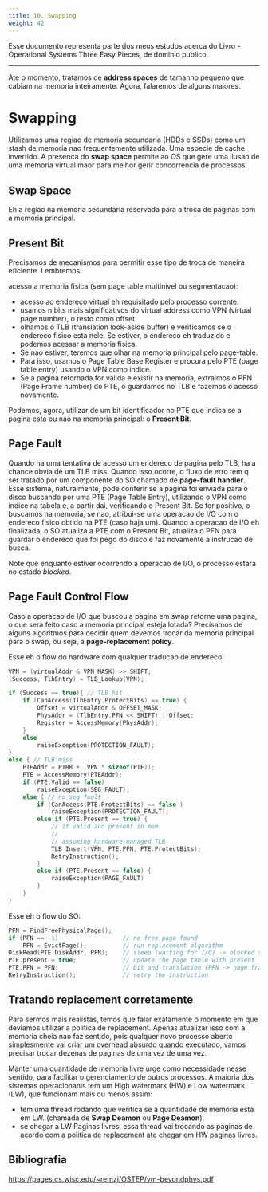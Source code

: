 ```yaml
---
title: 10. Swapping
weight: 42
---
```

Esse documento representa parte dos meus estudos acerca do Livro - Operational Systems  Three Easy Pieces, de dominio publico.

---

Ate o momento, tratamos de __address spaces__ de tamanho pequeno que cabiam na memoria inteiramente. Agora, falaremos de alguns maiores.

# Swapping

Utilizamos uma regiao de memoria secundaria (HDDs e SSDs) como um stash de memoria nao frequentemente utilizada. Uma especie de cache invertido. A presenca do __swap space__ permite ao OS que gere uma ilusao de uma memoria virtual maor para melhor gerir concorrencia de processos.

## Swap Space

Eh a regiao na memoria secundaria reservada para a troca de paginas com a memoria principal.

## Present Bit

Precisamos de mecanismos para permitir esse tipo de troca de maneira eficiente. Lembremos:

acesso a memoria fisica (sem page table multinivel ou segmentacao):
- acesso ao endereco virtual eh requisitado pelo processo corrente.
- usamos n bits mais significativos do virtual address como VPN (virtual page number), o resto como offset
- olhamos o TLB (translation look-aside buffer) e verificamos se o endereco fisico esta nele. Se estiver, o endereco eh traduzido e podemos acessar a memoria fisica.
- Se nao estiver, teremos que olhar na memoria principal pelo page-table.
- Para isso, usamos o Page Table Base Register e procura pelo PTE (page table entry) usando o VPN como indice.
- Se a pagina retornada for valida e existir na memoria, extraimos o PFN (Page Frame number) do PTE, o guardamos no TLB e fazemos o acesso novamente.

Podemos, agora, utilizar de um bit identificador no PTE que indica se a pagina esta ou nao na memoria principal: o __Present Bit__.

## Page Fault

Quando ha uma tentativa de acesso um endereco de pagina pelo TLB, ha a chance obvia de um TLB miss. Quando isso ocorre, o fluxo de erro tem q ser tratado por um componente do SO chamado de __page-fault handler__. Esse sistema, naturalmente, pode conferir se a pagina foi enviada para o disco buscando por uma PTE (Page Table Entry), utilizando o VPN como indice na tabela e, a partir dai, verificando o Present Bit. Se for positivo, o buscamos na memoria, se nao, atribui-se uma operacao de I/O com o endereco fisico obtido na PTE (caso haja um). Quando a operacao de I/O eh finalizada, o SO atualiza a PTE com o Present Bit, atualiza o PFN para guardar o endereco que foi pego do disco e faz novamente a instrucao de busca.

Note que enquanto estiver ocorrendo a operacao de I/O, o processo estara no estado _blocked_.

## Page Fault Control Flow

Caso a operacao de I/O que buscou a pagina em swap retorne uma pagina, o que sera feito caso a memoria principal esteja lotada? Precisamos de alguns algoritmos para decidir quem devemos trocar da memoria principal para o swap, ou seja, a __page-replacement policy__.

Esse eh o flow do hardware com qualquer traducao de endereco:

```c
VPN = (virtualAddr & VPN_MASK) >> SHIFT;
(Success, TlbEntry) = TLB_Lookup(VPN);

if (Success == true){ // TLB hit
    if (CanAccess(TlbEntry.ProtectBits) == true) {
        Offset = virtualAddr & OFFSET_MASK;
        PhysAddr = (TlbEntry.PFN << SHIFT) | Offset;
        Register = AccessMemory(PhysAddr);
    }
    else 
        raiseException(PROTECTION_FAULT);
}
else { // TLB miss
    PTEAddr = PTBR + (VPN * sizeof(PTE));
    PTE = AccessMemory(PTEAddr);
    if (PTE.Valid == false) 
        raiseException(SEG_FAULT);
    else { // no seg fault
        if (CanAccess(PTE.ProtectBits) == false )
            raiseException(PROTECTION_FAULT);
        else if (PTE.Present == true) { 
            // if valid and present in mem
            //
            // assuming hardware-managed TLB
            TLB_Insert(VPN, PTE.PFN, PTE.ProtectBits);
            RetryInstruction();
        }
        else if (PTE.Present == false) {
            raiseException(PAGE_FAULT)
        }
    }
}

```

Esse eh o flow do SO:

```c 
PFN = FindFreePhysicalPage();
if (PFN == -1)                  // no free page found
    PFN = EvictPage();          // run replacement algorithm
DiskRead(PTE.DiskAddr, PFN);    // sleep (waiting for I/O) -> blocked state
PTE.present = true;             // update the page table with present 
PTE.PFN = PFN;                  // bit and translation (PFN -> page frame number)
RetryInstruction();             // retry the instruction
```

## Tratando replacement corretamente

Para sermos mais realistas, temos que falar exatamente o momento em que deviamos utilizar a politica de replacement. Apenas atualizar isso com a memoria cheia nao faz sentido, pois qualquer novo processo aberto simplesmente vai criar um overhead absurdo quando executado, vamos precisar trocar dezenas de paginas de uma vez de uma vez. 

Manter uma quantidade de memoria livre urge como necessidade nesse sentido, para facilitar o gerenciamento de outros processos. A maioria dos sistemas operacionanis tem um High watermark (HW) e Low watermark (LW), que funcionam mais ou menos assim:
- tem uma thread rodando que verifica se a quantidade de memoria esta em LW. (chamada de __Swap Deamon__ ou __Page Deamon__).
- se chegar a LW Paginas livres, essa thread vai trocando as paginas de acordo com a politica de replacement ate chegar em HW paginas livres.


## Bibliografia 
https://pages.cs.wisc.edu/~remzi/OSTEP/vm-beyondphys.pdf
